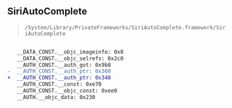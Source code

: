 ## SiriAutoComplete

> `/System/Library/PrivateFrameworks/SiriAutoComplete.framework/SiriAutoComplete`

```diff

   __DATA_CONST.__objc_imageinfo: 0x8
   __DATA_CONST.__objc_selrefs: 0x2c0
   __AUTH_CONST.__auth_got: 0x9b8
-  __AUTH_CONST.__auth_ptr: 0x360
+  __AUTH_CONST.__auth_ptr: 0x348
   __AUTH_CONST.__const: 0xe70
   __AUTH_CONST.__objc_const: 0xee0
   __AUTH.__objc_data: 0x230

```

